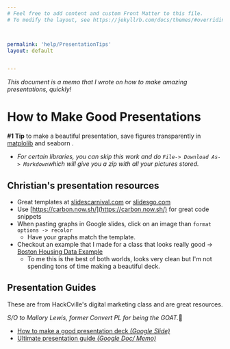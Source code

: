 ```yaml
---
# Feel free to add content and custom Front Matter to this file.
# To modify the layout, see https://jekyllrb.com/docs/themes/#overriding-theme-defaults



permalink: 'help/PresentationTips'
layout: default


---
```






*This document is a memo that I wrote on how to make amazing presentations, quickly!*



# How to Make Good Presentations

**#1 Tip** to make a beautiful presentation,   save figures transparently in [matplolib](https://stackoverflow.com/questions/15857647/how-to-export-plots-from-matplotlib-with-transparent-background) and seaborn . 

* *For certain libraries, you can skip this work and do `File-> Download As- > Markdown`which will give you a zip with all your pictures stored.* 







## Christian's presentation resources

* Great templates at [slidescarnival.com](http://slidescarnival.com) or [slidesgo.com](http://slidesgo.com)
* Use [https://carbon.now.sh/](https://carbon.now.sh/) for great code snippets
* When pasting graphs in Google slides, click on an image than `format options -> recolor`
  * Have your graphs match the template. 
* Checkout an example that I made for  a class that looks really good ->  [Boston Housing Data Example](https://docs.google.com/presentation/d/e/2PACX-1vSbjOaXGjkEDSPZTjVj79CjyDIiR7e9yyEC_YwiJW513Qz6zDsXCbHlzMvW98e2VWHhRE05FsBEe-g6/pub?start=false&loop=false&delayms=3000)
  * To me this is the best of both worlds, looks very clean but I'm not spending tons of time making a beautiful deck. 

## Presentation Guides

These are from HackCville's digital marketing class and are great resources.

*S/O to Mallory Lewis, former Convert PL for being the GOAT.*:goat:

* [How to make a good presentation deck *(Google Slide)*](https://docs.google.com/presentation/d/18JgE4Q3e5rTsw68R0Fpc-fXpqW_l1NZHOWNvroAf70I/edit#slide=id.p)
* [Ultimate presentation guide *(Google Doc/ Memo)*]( https://docs.google.com/document/d/e/2PACX-1vT_ZqO-Z9ESUAWitiQBIZDavu2uDe0cqhj0cMBtx_lx6gshKdVtlJW7yXEeVdhxcmcDfO-_gQh6qdLW/pub)

